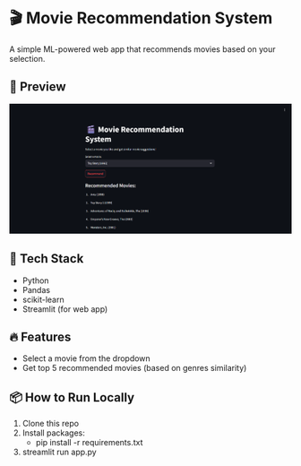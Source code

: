 # 🎬 Movie Recommendation System

A simple ML-powered web app that recommends movies based on your selection.
## 📸  Preview
![alt text](image.png)
## 🚀 Tech Stack
- Python
- Pandas
- scikit-learn
- Streamlit (for web app)

## 🔥 Features
- Select a movie from the dropdown
- Get top 5 recommended movies (based on genres similarity)

## 📦 How to Run Locally
1. Clone this repo
2. Install packages:
    - pip install -r requirements.txt
3. streamlit run app.py